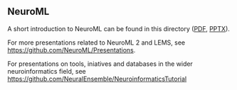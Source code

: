 ## NeuroML 

A short introduction to NeuroML can be found in this directory ([PDF](NeuroMLIntroduction.pdf), [PPTX](NeuroMLIntroduction.pptx)).

For more presentations related to NeuroML 2 and LEMS, see https://github.com/NeuroML/Presentations. 

For presentations on tools, iniatives and databases in the wider neuroinformatics field, see https://github.com/NeuralEnsemble/NeuroinformaticsTutorial
